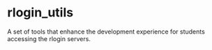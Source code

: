 # rlogin_utils
A set of tools that enhance the development experience for students accessing the rlogin servers.
